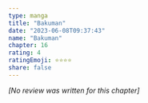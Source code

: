 ```yaml
---
type: manga
title: "Bakuman"
date: "2023-06-08T09:37:43"
name: "Bakuman"
chapter: 16
rating: 4
ratingEmoji: ⭐️⭐️⭐️⭐️
share: false
---
```


*[No review was written for this chapter]*
